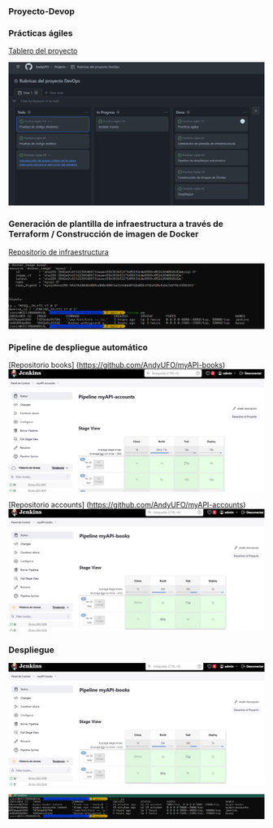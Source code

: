 ### Proyecto-Devop

### Prácticas ágiles 
[Tablero del proyecto](https://github.com/users/AndyUFO/projects/3)

![Imagen Tablero Kanban](https://github.com/AndyUFO/Proyecto-Devop/blob/main/assets/tablero.png)

### Generación de plantilla de infraestructura a través de Terraform / Construcción de imagen de Docker 

[Repositorio de infraestructura](https://github.com/AndyUFO/myAPI-terraform)

![Ejecucion Terraform](https://github.com/AndyUFO/Proyecto-Devop/blob/main/assets/image.png)


### Pipeline de despliegue automático

[Repositorio books] (https://github.com/AndyUFO/myAPI-books)
![Imagen pipeline accounts](https://github.com/AndyUFO/Proyecto-Devop/blob/main/assets/PipelineAccounts.png)

[Repositorio accounts] (https://github.com/AndyUFO/myAPI-accounts)
![Imagen pipeline books](https://github.com/AndyUFO/Proyecto-Devop/blob/main/assets/pipelinebooks.png)


### Despliegue
![Imagen de Pipeline en Jenkins](https://github.com/AndyUFO/Proyecto-Devop/blob/main/assets/pipelinebooks.png)

![Imagen de Despliegue de contenedores](https://github.com/AndyUFO/Proyecto-Devop/blob/main/assets/despliegue.png)







